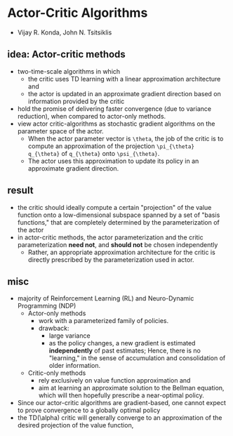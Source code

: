 # Actor-Critic Algorithms
* Vijay R. Konda, John N. Tsitsiklis

## idea: Actor-critic methods
* two-time-scale algorithms in which
  * the critic uses TD learning with a linear approximation architecture and
  * the actor is updated in an approximate gradient direction based on information provided by the critic
* hold the promise of delivering faster convergence (due to variance reduction), when
  compared to actor-only methods.
* view actor critic-algorithms as stochastic gradient algorithms on the parameter space of the actor.
  * When the actor parameter vector is `\theta`,
    the job of the critic is to compute an approximation of the projection `\pi_{\theta} q_{\theta}` of `q_{\theta}` onto `\psi_{\theta}`.
  * The actor uses this approximation to update its policy in an approximate gradient direction.

## result
* the critic should ideally compute a certain "projection" of the value function onto
  a low-dimensional subspace spanned by a set of "basis functions," that
  are completely determined by the parameterization of the actor
* in actor-critic methods, the actor parameterization and the critic parameterization **need not**, and
  **should not** be chosen independently
  * Rather, an appropriate approximation architecture for the critic is
    directly prescribed by the parameterization used in actor.

## misc
* majority of Reinforcement Learning (RL) and Neuro-Dynamic Programming (NDP)
  * Actor-only methods
    * work with a parameterized family of policies.
    * drawback:
      * large variance
      * as the policy changes, a new gradient is estimated **independently** of past estimates;
        Hence, there is no "learning," in the sense of accumulation and consolidation of older information.
  * Critic-only methods
    * rely exclusively on value function approximation and
    * aim at learning an approximate solution to the Bellman equation, which will
      then hopefully prescribe a near-optimal policy.
* Since our actor-critic algorithms are gradient-based, one cannot expect to prove
  convergence to a globally optimal policy
* the TD(\alpha) critic will generally converge to an approximation of the desired
  projection of the value function,
